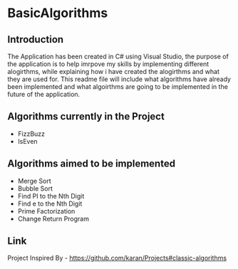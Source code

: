 # BasicAlgorithms

Introduction 
- 
The Application has been created in C# using Visual Studio, the purpose of the application is to help imrpove my skills by implementing different alogirthms, while explaining how 
i have created the alogirthms and what they are used for. This readme file will include what algorithms have already been implemented and what algoirthms are going to be implemented
in the future of the application. 

Algorithms currently in the Project 
- 

- FizzBuzz
- IsEven 

Algorithms aimed to be implemented 
- 

- Merge Sort 
- Bubble Sort 
- Find PI to the Nth Digit
- Find e to the Nth Digit
- Prime Factorization
- Change Return Program

Link
- 
Project Inspired By - https://github.com/karan/Projects#classic-algorithms
